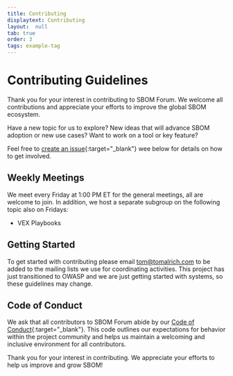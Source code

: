 ```yaml
---
title: Contributing
displaytext: Contributing
layout:  null
tab: true
order: 3
tags: example-tag
---
```

# Contributing Guidelines

Thank you for your interest in contributing to SBOM Forum. We welcome all contributions and appreciate your efforts to improve the global SBOM ecosystem.

Have a new topic for us to explore? New ideas that will advance SBOM adoption or new use cases? Want to work on a tool or key feature?

Feel free to [create an issue](https://github.com/owasp/www-project-sbom-forum/issues){:target="_blank"} wee below for details on how to get involved.

## Weekly Meetings

We meet every Friday at 1:00 PM ET for the general meetings, all are welcome to join. In addition, we host a separate subgroup on the following topic also on Fridays:
* VEX Playbooks

## Getting Started

To get started with contributing please email <tom@tomalrich.com> to be added to the mailing lists we use for coordinating activities. This project has just transitioned to OWASP and we are just getting started with systems, so these guidelines may change.

## Code of Conduct

We ask that all contributors to SBOM Forum abide by our [Code of Conduct](https://owasp.org/www-policy/operational/code-of-conduct){:target="_blank"}. This code outlines our expectations for behavior within the project community and helps us maintain a welcoming and inclusive environment for all contributors.

Thank you for your interest in contributing. We appreciate your efforts to help us improve and grow SBOM!
